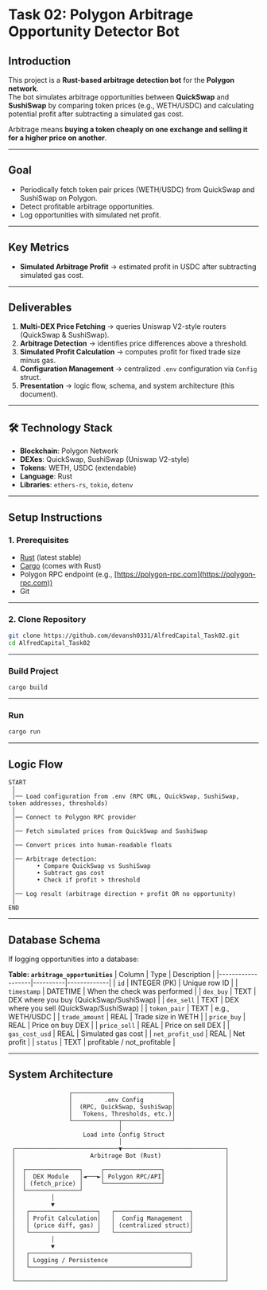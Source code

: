 # Task 02: Polygon  Arbitrage Opportunity Detector Bot

## Introduction
This project is a **Rust-based arbitrage detection bot** for the **Polygon network**.  
The bot simulates arbitrage opportunities between **QuickSwap** and **SushiSwap** by comparing token prices (e.g., WETH/USDC) and calculating potential profit after subtracting a simulated gas cost.

Arbitrage means **buying a token cheaply on one exchange and selling it for a higher price on another**.

---

## Goal
- Periodically fetch token pair prices (WETH/USDC) from QuickSwap and SushiSwap on Polygon.  
- Detect profitable arbitrage opportunities.  
- Log opportunities with simulated net profit.  

---

## Key Metrics
- **Simulated Arbitrage Profit** → estimated profit in USDC after subtracting simulated gas cost.

---

## Deliverables
1. **Multi-DEX Price Fetching** → queries Uniswap V2-style routers (QuickSwap & SushiSwap).  
2. **Arbitrage Detection** → identifies price differences above a threshold.  
3. **Simulated Profit Calculation** → computes profit for fixed trade size minus gas.  
4. **Configuration Management** → centralized `.env` configuration via `Config` struct.  
5. **Presentation** → logic flow, schema, and system architecture (this document).  

---

## 🛠️ Technology Stack
- **Blockchain**: Polygon Network  
- **DEXes**: QuickSwap, SushiSwap (Uniswap V2-style)  
- **Tokens**: WETH, USDC (extendable)  
- **Language**: Rust  
- **Libraries**: `ethers-rs`, `tokio`, `dotenv`  
 ---

## Setup Instructions

### 1. Prerequisites
- [Rust](https://www.rust-lang.org/tools/install) (latest stable)
- [Cargo](https://doc.rust-lang.org/cargo/getting-started/installation.html) (comes with Rust)
- Polygon RPC endpoint (e.g., [https://polygon-rpc.com](https://polygon-rpc.com))
- Git

---

### 2. Clone Repository
```bash
git clone https://github.com/devansh0331/AlfredCapital_Task02.git
cd AlfredCapital_Task02
```
---

### Build Project
```bash
cargo build
```

---

### Run
```bash
cargo run
```

---


## Logic Flow
```
START
 │
 │── Load configuration from .env (RPC URL, QuickSwap, SushiSwap, token addresses, thresholds)
 │
 │── Connect to Polygon RPC provider
 │
 │── Fetch simulated prices from QuickSwap and SushiSwap
 │
 │── Convert prices into human-readable floats
 │
 │── Arbitrage detection:
 │      • Compare QuickSwap vs SushiSwap
 │      • Subtract gas cost
 │      • Check if profit > threshold
 │
 │── Log result (arbitrage direction + profit OR no opportunity)
 │
END
```

---

## Database Schema
If logging opportunities into a database:

**Table: `arbitrage_opportunities`**
| Column            | Type      | Description |
|-------------------|----------|-------------|
| `id`              | INTEGER (PK) | Unique row ID |
| `timestamp`       | DATETIME  | When the check was performed |
| `dex_buy`         | TEXT      | DEX where you buy (QuickSwap/SushiSwap) |
| `dex_sell`        | TEXT      | DEX where you sell (QuickSwap/SushiSwap) |
| `token_pair`      | TEXT      | e.g., WETH/USDC |
| `trade_amount`    | REAL      | Trade size in WETH |
| `price_buy`       | REAL      | Price on buy DEX |
| `price_sell`      | REAL      | Price on sell DEX |
| `gas_cost_usd`    | REAL      | Simulated gas cost |
| `net_profit_usd`  | REAL      | Net profit |
| `status`          | TEXT      | profitable / not_profitable |

---

## System Architecture
```
                 ┌────────────────────────────┐
                 │         .env Config        │
                 │  (RPC, QuickSwap, SushiSwap│
                 │   Tokens, Thresholds, etc.)│
                 └─────────────┬──────────────┘
                               │
                     Load into Config Struct
                               │
 ┌─────────────────────────────▼─────────────────────────────┐
 │                     Arbitrage Bot (Rust)                  │
 │                                                           │
 │  ┌───────────────┐     ┌────────────────┐                 │
 │  │  DEX Module   │◄───►│ Polygon RPC/API│                 │
 │  │ (fetch_price) │     └────────────────┘                 │
 │  └───────────────┘                                        │
 │          │                                                │
 │          ▼                                                │
 │   ┌───────────────────┐   ┌─────────────────────┐         │
 │   │ Profit Calculation│   │  Config Management  │         │
 │   │ (price diff, gas) │   │ (centralized struct)│         │
 │   └───────────────────┘   └─────────────────────┘         │
 │          │                                                │
 │          ▼                                                │
 │   ┌─────────────────────────────────────────────┐         │
 │   │ Logging / Persistence                       │         │
 │   └─────────────────────────────────────────────┘         │
 │                                                           │
 └───────────────────────────────────────────────────────────┘
```
